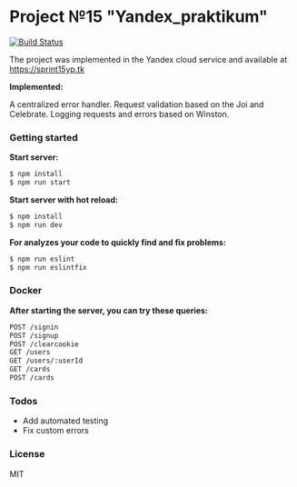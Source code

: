 # Project №15 "Yandex_praktikum" 
[![Build Status](https://travis-ci.com/i-potashov/sprint_15.svg?branch=develop)](https://travis-ci.com/i-potashov/sprint_15)

The project was implemented in the Yandex cloud service and available at https://sprint15yp.tk

**Implemented:**

A centralized error handler.
Request validation  based on the Joi and Celebrate.
Logging requests and errors based on Winston.

### Getting started


**Start server:**
```sh
$ npm install
$ npm run start
```
**Start server with hot reload:**
```sh
$ npm install
$ npm run dev
```

**For analyzes your code to quickly find and fix problems:**
```sh
$ npm run eslint
$ npm run eslintfix
```
### Docker

**After starting the server, you can try these queries:**

```sh
POST /signin
POST /signup
POST /clearcookie
GET /users
GET /users/:userId
GET /cards
POST /cards
```
### Todos

 - Add automated testing
 - Fix custom errors
 
### License

MIT
